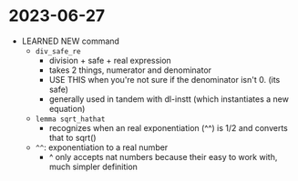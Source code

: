 2023-06-27
==========
- LEARNED NEW command
	- `div_safe_re`
		- division + safe + real expression
		- takes 2 things, numerator and denominator
		- USE THIS when you're not sure if the denominator isn't 0. (its safe)
		- generally used in tandem with dl-instt (which instantiates a new equation)
	- `lemma sqrt_hathat`
		- recognizes when an real exponentiation (^^) is 1/2 and converts that to sqrt()
	- `^^`: exponentiation to a real number
		- ^ only accepts nat numbers because their easy to work with, much simpler definition
